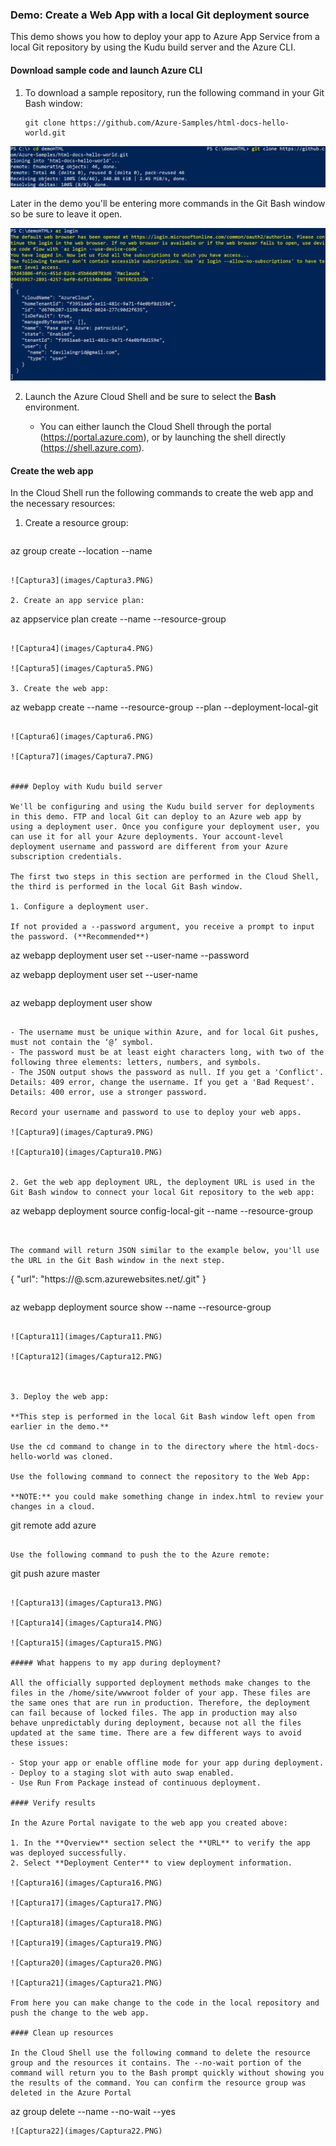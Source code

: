 ### Demo: Create a Web App with a local Git deployment source

This demo shows you how to deploy your app to Azure App Service from a local Git repository by using the Kudu build server and the Azure CLI.

#### Download sample code and launch Azure CLI

1. To download a sample repository, run the following command in your Git Bash window:

   

   ```
   git clone https://github.com/Azure-Samples/html-docs-hello-world.git
   ```

![Captura1](images/Captura1.PNG)


   Later in the demo you'll be entering more commands in the Git Bash window so be sure to leave it open.

   
![Captura2](images/Captura2.PNG)


2. Launch the Azure Cloud Shell and be sure to select the **Bash** environment.

   - You can either launch the Cloud Shell through the portal (https://portal.azure.com), or by launching the shell directly (https://shell.azure.com).

#### Create the web app

In the Cloud Shell run the following commands to create the web app and the necessary resources:

1. Create a resource group:

   ```
az group create --location <MyLocation> --name <MyResourceGroup>
   ```
   
![Captura3](images/Captura3.PNG)

2. Create an app service plan:

   ```
   az appservice plan create --name <MyPlan> --resource-group <MyResourceGroup>
   ```

![Captura4](images/Captura4.PNG)

![Captura5](images/Captura5.PNG)

3. Create the web app:

   ```
   az webapp create --name <MyUniqueApp> --resource-group <MyResourceGroup> --plan <MyPlan>  --deployment-local-git
   ```
   
![Captura6](images/Captura6.PNG)

![Captura7](images/Captura7.PNG)


#### Deploy with Kudu build server

We'll be configuring and using the Kudu build server for deployments in this demo. FTP and local Git can deploy to an Azure web app by using a deployment user. Once you configure your deployment user, you can use it for all your Azure deployments. Your account-level deployment username and password are different from your Azure subscription credentials.

The first two steps in this section are performed in the Cloud Shell, the third is performed in the local Git Bash window.

1. Configure a deployment user.

   If not provided a --password argument, you receive a prompt to input the password. (**Recommended**)

   ```
   az webapp deployment user set --user-name <username> --password <password>
   
   az webapp deployment user set --user-name <username>
   ```

   ```
   az webapp deployment user show
   ```

   - The username must be unique within Azure, and for local Git pushes, must not contain the ‘@’ symbol.
   - The password must be at least eight characters long, with two of the following three elements: letters, numbers, and symbols.
   - The JSON output shows the password as null. If you get a 'Conflict'. Details: 409 error, change the username. If you get a 'Bad Request'. Details: 400 error, use a stronger password.

   Record your username and password to use to deploy your web apps.

![Captura9](images/Captura9.PNG)

![Captura10](images/Captura10.PNG)


2. Get the web app deployment URL, the deployment URL is used in the Git Bash window to connect your local Git repository to the web app:

   ```
az webapp deployment source config-local-git --name <MyUniqueApp> --resource-group <MyResourceGroup>
   ```
   

   The command will return JSON similar to the example below, you'll use the URL in the Git Bash window in the next step.

   ```
{
   "url": "https://<deployment-user>@<MyUniqueApp>.scm.azurewebsites.net/<MyUniqueApp>.git"
   }
   ```
   
   ```
az webapp deployment source show --name <MyUniqueApp> --resource-group <MyResourceGroup>
   ```

![Captura11](images/Captura11.PNG)

![Captura12](images/Captura12.PNG)
   
   

3. Deploy the web app:

   **This step is performed in the local Git Bash window left open from earlier in the demo.**

   Use the cd command to change in to the directory where the html-docs-hello-world was cloned.

   Use the following command to connect the repository to the Web App:

   **NOTE:** you could make something change in index.html to review your changes in a cloud.
   
   ```
   git remote add azure <url>
   ```

   Use the following command to push the to the Azure remote:
   
   ```
   git push azure master
   ```
   
   ![Captura13](images/Captura13.PNG)

   ![Captura14](images/Captura14.PNG)

   ![Captura15](images/Captura15.PNG)

##### What happens to my app during deployment?

All the officially supported deployment methods make changes to the files in the /home/site/wwwroot folder of your app. These files are the same ones that are run in production. Therefore, the deployment can fail because of locked files. The app in production may also behave unpredictably during deployment, because not all the files updated at the same time. There are a few different ways to avoid these issues:

- Stop your app or enable offline mode for your app during deployment.
- Deploy to a staging slot with auto swap enabled.
- Use Run From Package instead of continuous deployment.

#### Verify results

In the Azure Portal navigate to the web app you created above:

1. In the **Overview** section select the **URL** to verify the app was deployed successfully.
2. Select **Deployment Center** to view deployment information.

![Captura16](images/Captura16.PNG)

![Captura17](images/Captura17.PNG)

![Captura18](images/Captura18.PNG)

![Captura19](images/Captura19.PNG)

![Captura20](images/Captura20.PNG)

![Captura21](images/Captura21.PNG)

From here you can make change to the code in the local repository and push the change to the web app.

#### Clean up resources

In the Cloud Shell use the following command to delete the resource group and the resources it contains. The --no-wait portion of the command will return you to the Bash prompt quickly without showing you the results of the command. You can confirm the resource group was deleted in the Azure Portal

```
az group delete --name <MyResourceGroup> --no-wait --yes
```
![Captura22](images/Captura22.PNG)
